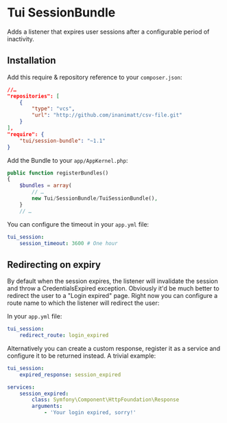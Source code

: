 # Tui SessionBundle

Adds a listener that expires user sessions after a configurable period of inactivity.

## Installation

Add this require & repository reference to your `composer.json`:

```json
//…
"repositories": [
    {
        "type": "vcs",
        "url": "http://github.com/inanimatt/csv-file.git"
    }
],
"require": {
    "tui/session-bundle": "~1.1"
}

```

Add the Bundle to your `app/AppKernel.php`:

```php
public function registerBundles()
{
    $bundles = array(
        // …
        new Tui/SessionBundle/TuiSessionBundle(),
    }
    // …
```

You can configure the timeout in your `app.yml` file:

```yaml
tui_session:
    session_timeout: 3600 # One hour
```

## Redirecting on expiry

By default when the session expires, the listener will invalidate the session and throw a CredentialsExpired exception. Obviously it'd be much better to redirect the user to a "Login expired" page. Right now you can configure a route name to which the listener will redirect the user:

In your `app.yml` file:

```yaml
tui_session:
    redirect_route: login_expired
```

Alternatively you can create a custom response, register it as a service and configure it to be returned instead. A trivial example:

```yaml
tui_session:
    expired_response: session_expired

services:
    session_expired:
        class: Symfony\Component\HttpFoundation\Response
        arguments:
            - 'Your login expired, sorry!'
```
